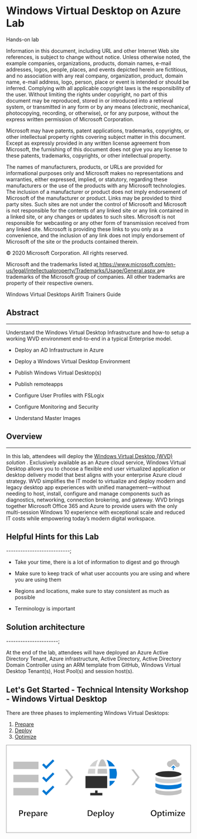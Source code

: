 # Windows Virtual Desktop on Azure Lab

Hands-on lab

Information in this document, including URL and other Internet Web site
references, is subject to change without notice. Unless otherwise noted, the
example companies, organizations, products, domain names, e-mail addresses,
logos, people, places, and events depicted herein are fictitious, and no
association with any real company, organization, product, domain name, e-mail
address, logo, person, place or event is intended or should be inferred.
Complying with all applicable copyright laws is the responsibility of the user.
Without limiting the rights under copyright, no part of this document may be
reproduced, stored in or introduced into a retrieval system, or transmitted in
any form or by any means (electronic, mechanical, photocopying, recording, or
otherwise), or for any purpose, without the express written permission of
Microsoft Corporation.

Microsoft may have patents, patent applications, trademarks, copyrights, or
other intellectual property rights covering subject matter in this document.
Except as expressly provided in any written license agreement from Microsoft,
the furnishing of this document does not give you any license to these patents,
trademarks, copyrights, or other intellectual property.

The names of manufacturers, products, or URLs are provided for informational
purposes only and Microsoft makes no representations and warranties, either
expressed, implied, or statutory, regarding these manufacturers or the use of
the products with any Microsoft technologies. The inclusion of a manufacturer or
product does not imply endorsement of Microsoft of the manufacturer or product.
Links may be provided to third party sites. Such sites are not under the control
of Microsoft and Microsoft is not responsible for the contents of any linked
site or any link contained in a linked site, or any changes or updates to such
sites. Microsoft is not responsible for webcasting or any other form of
transmission received from any linked site. Microsoft is providing these links
to you only as a convenience, and the inclusion of any link does not imply
endorsement of Microsoft of the site or the products contained therein.

© 2020 Microsoft Corporation. All rights reserved.

Microsoft and the trademarks listed a[t
https://www.microsoft.com/en-us/legal/intellectualproperty/Trademarks/Usage/General.aspx
a](https://www.microsoft.com/en-us/legal/intellectualproperty/Trademarks/Usage/General.aspx)re
trademarks of the Microsoft group of companies. All other trademarks are
property of their respective owners.

Windows Virtual Desktops Airlift Trainers Guide

## Abstract

---------

Understand the Windows Virtual Desktop Infrastructure and how-to setup a working
WVD environment end-to-end in a typical Enterprise model.

- Deploy an AD Infrastructure in Azure

- Deploy a Windows Virtual Desktop Environment

- Publish Windows Virtual Desktop(s)

- Publish remoteapps

- Configure User Profiles with FSLogix

- Configure Monitoring and Security

- Understand Master Images

## Overview

---------

In this lab, attendees will deploy the [Windows Virtual Desktop
(WVD)](https://azure.microsoft.com/en-us/services/virtual-desktop/) *solution* .
Exclusively available as an Azure cloud service, Windows Virtual Desktop allows
you to choose a flexible end user virtualized application or desktop delivery
model that best aligns with your enterprise Azure cloud strategy. WVD simplifies
the IT model to virtualize and deploy modern and legacy desktop app experiences
with unified management—without needing to host, install, configure and manage
components such as diagnostics, networking, connection brokering, and gateway.
WVD brings together Microsoft Office 365 and Azure to provide users with the
only multi-session Windows 10 experience with exceptional scale and reduced IT
costs while empowering today’s modern digital workspace.

## Helpful Hints for this Lab

---------------------------;

- Take your time, there is a lot of information to digest and go through

- Make sure to keep track of what user accounts you are using and where you
    are using them

- Regions and locations, make sure to stay consistent as much as possible

- Terminology is important

## Solution architecture

----------------------;

At the end of the lab, attendees will have deployed an Azure Active Directory
Tenant, Azure infrastructure, Active Directory, Active Directory Domain
Controller using an ARM template from GitHub, Windows Virtual Desktop Tenant(s),
Host Pool(s) and session host(s).

## Let's Get Started - Technical Intensity Workshop - Windows Virtual Desktop

There are three phases to implementing Windows Virtual Desktops:

1. [Prepare](prepare.md)
2. [Deploy](deploy.md)
3. [Optimize](optimize.md)

![image](attachments/wvd-prep-deploy-optimize.png)
